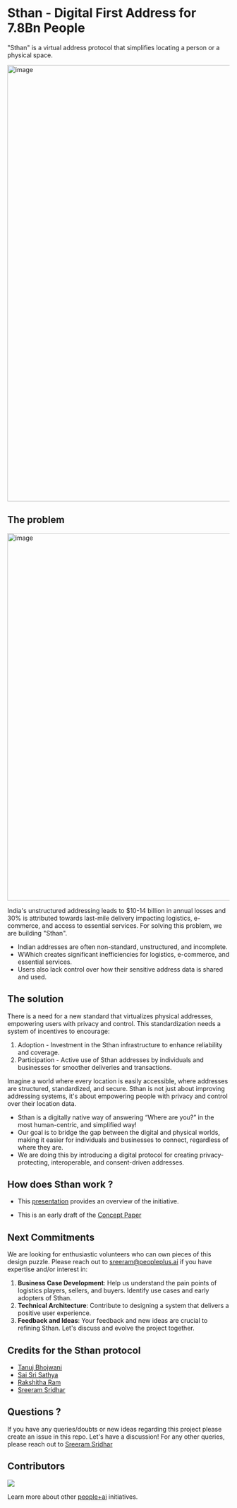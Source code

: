# Sthan - Digital First Address for 7.8Bn People

"Sthan" is a virtual address protocol that simplifies locating a person or a physical space. 

<img width="988" alt="image" src="https://github.com/PeoplePlusAI/Sthan/assets/151424479/69ffcadf-fbc6-4d2c-939b-c5849c6eb3f2">

## The problem

<img width="832" alt="image" src="https://github.com/PeoplePlusAI/Sthan/assets/151424479/3c329671-4984-47c3-bbcf-a49a04c8fc4c">

India's unstructured addressing leads to $10-14 billion in annual losses and 30% is attributed towards last-mile delivery impacting logistics, e-commerce, and access to essential services. For solving this problem, we are building "Sthan". 

* Indian addresses are often non-standard, unstructured, and incomplete. 
* WWhich creates significant inefficiencies for logistics, e-commerce, and essential services. 
* Users also lack control over how their sensitive address data is shared and used.

## The solution  

There is a need for a new standard that virtualizes physical addresses, empowering users with privacy and control. This standardization needs a system of incentives to encourage:


1. Adoption - Investment in the Sthan infrastructure to enhance reliability and coverage.
2. Participation - Active use of Sthan addresses by individuals and businesses for smoother deliveries and transactions.


Imagine a world where every location is easily accessible, where addresses are structured, standardized, and secure. Sthan is not just about improving addressing systems, it's about empowering people with privacy and control over their location data.
 
* Sthan is a digitally native way of answering “Where are you?” in the most human-centric, and simplified way! 
* Our goal is to bridge the gap between the digital and physical worlds, making it easier for individuals and businesses to connect, regardless of where they are. 
* We are doing this by introducing a digital protocol for creating privacy-protecting, interoperable, and consent-driven addresses.


## How does Sthan work ?

* This [presentation](https://docs.google.com/presentation/d/1S9vpHJ4-IhFt1T797lXOVB-yKXNZsy1c/edit?usp=sharing&ouid=114966122103238172500&rtpof=true&sd=true) provides an overview of the initiative.

* This is an early draft of the [Concept Paper](https://docs.google.com/document/d/1J1GJS8XHt3xQmyPngwO3rvbq7JBCEjdA/edit?usp=sharing&ouid=114966122103238172500&rtpof=true&sd=true) 



## Next Commitments

We are looking for enthusiastic volunteers who can own pieces of this design puzzle. Please reach out to sreeram@peopleplus.ai if you have expertise and/or interest in:
1. **Business Case Development**: Help us understand the pain points of logistics players, sellers, and buyers. Identify use cases and early adopters of Sthan.
2. **Technical Architecture**: Contribute to designing a system that delivers a positive user experience.
3. **Feedback and Ideas**: Your feedback and new ideas are crucial to refining Sthan. Let's discuss and evolve the project together.

## Credits for the Sthan protocol

* [Tanuj Bhojwani](https://www.linkedin.com/in/tanujbhojwani/) 
* [Sai Sri Sathya](https://www.linkedin.com/in/saisrisathya/) 
* [Rakshitha Ram](https://www.linkedin.com/in/rakshitha-ram-48351039/)
* [Sreeram Sridhar](https://www.linkedin.com/in/sreeram-sridhar/)


## Questions ?

If you have any queries/doubts or new ideas regarding this project please create an issue in this repo. Let's have a discussion! For any other queries, please reach out to [Sreeram Sridhar](mailto:sreeram@peopleplus.ai) 

## Contributors
<a href="https://github.com/PeoplePlusAI/Sthan/graphs/contributors">
  <img src="https://contrib.rocks/image?repo=PeoplePlusAI/Sthan" />
</a>

Learn more about other [people+ai](https://peopleplus.ai/) initiatives.


  
